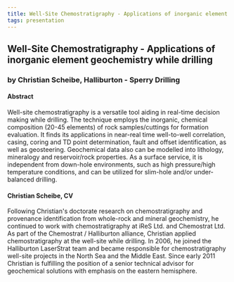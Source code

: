 ```yaml
---
title: Well-Site Chemostratigraphy - Applications of inorganic element geochemistry while drilling
tags: presentation 
---
```



		
<h2>
Well-Site Chemostratigraphy - Applications of inorganic element geochemistry while drilling
</h2>

 



		
<h3>
by Christian Scheibe, Halliburton - Sperry Drilling
</h3>

 



		
<h4>
Abstract
</h4>



		

		
<p>
Well-site chemostratigraphy is a versatile tool aiding in real-time decision making while drilling. The technique employs the inorganic, chemical composition (20-45 elements) of rock samples/cuttings for formation evaluation. It finds its applications in near-real time well-to-well correlation, casing, coring and TD point determination, fault and offset identification, as well as geosteering.  Geochemical data also can be modelled into lithology, mineralogy and reservoir/rock properties. As a surface service, it is independent from down-hole environments, such as high pressure/high temperature conditions, and can be utilized for slim-hole and/or under-balanced drilling.
</p>





		
<h4>
Christian Scheibe, CV
</h4>





		
<p>
Following Christian's doctorate research on chemostratigraphy and provenance identification from whole-rock and mineral geochemistry, he continued to work with chemostratigraphy at iReS Ltd. and Chemostrat Ltd. As part of the Chemostrat / Halliburton alliance, Christian applied chemostratigraphy at the well-site while drilling. In 2006, he joined the Halliburton LaserStrat team and became responsible for chemostratigraphy well-site projects in the North Sea and the Middle East. Since early 2011 Christian is fulfilling the position of a senior technical advisor for geochemical solutions with emphasis on the eastern hemisphere.
</p>



		

